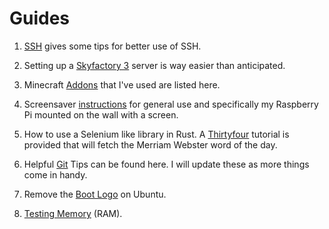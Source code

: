 # Guides

1. [SSH](./ssh.md) gives some tips for better use of SSH.

2. Setting up a [Skyfactory 3](./skyfactory3.md) server is way easier than anticipated.

3. Minecraft [Addons](./minecraft_addons.md) that I've used are listed here.

4. Screensaver [instructions](./screensaver.md) for general use and specifically my Raspberry Pi mounted on the wall with a screen.

5. How to use a Selenium like library in Rust. A [Thirtyfour](./thirtyfour.md) tutorial is provided that will fetch the Merriam Webster word of the day.

6. Helpful [Git](./git.md) Tips can be found here. I will update these as more things come in handy.

7. Remove the [Boot Logo](./rm_boot_logo.md) on Ubuntu.

8. [Testing Memory](./memtester.md) (RAM).